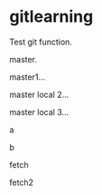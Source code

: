 gitlearning
===========

Test git function.

master.

master1...

master local 2...

master local 3...

a

b

fetch

fetch2
